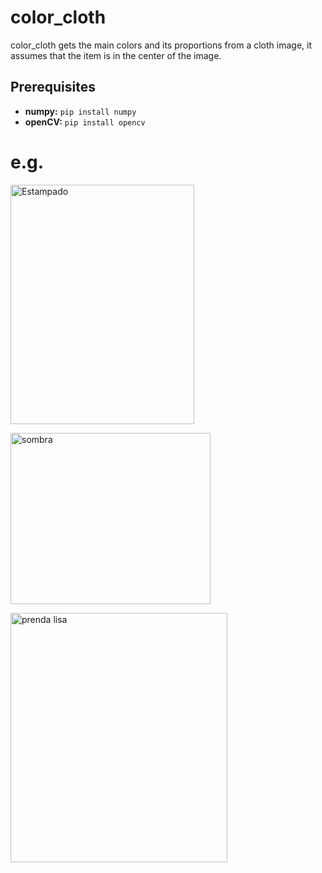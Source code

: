 # color_cloth
color_cloth gets the main colors and its proportions from a cloth image, it assumes that the item is in the center of the image.

## Prerequisites
- **numpy:** `pip install numpy`
- **openCV:** `pip install opencv`

# e.g.

<a data-flickr-embed="true"  href="https://www.flickr.com/photos/153395371@N07/37176201684/in/dateposted-public/" title="Estampado"><img src="https://farm5.staticflickr.com/4502/37176201684_4a08874f7f.jpg" width="294" height="383" alt="Estampado"></a>

<a data-flickr-embed="true"  href="https://www.flickr.com/photos/153395371@N07/24033973998/in/dateposted-public/" title="sombra"><img src="https://farm5.staticflickr.com/4495/24033973998_f00014bce3_n.jpg" width="320" height="274" alt="sombra"></a>

<a data-flickr-embed="true"  href="https://www.flickr.com/photos/153395371@N07/24033974588/in/dateposted-public/" title="prenda lisa"><img src="https://farm5.staticflickr.com/4462/24033974588_fe34be958a.jpg" width="347" height="399" alt="prenda lisa"></a>

